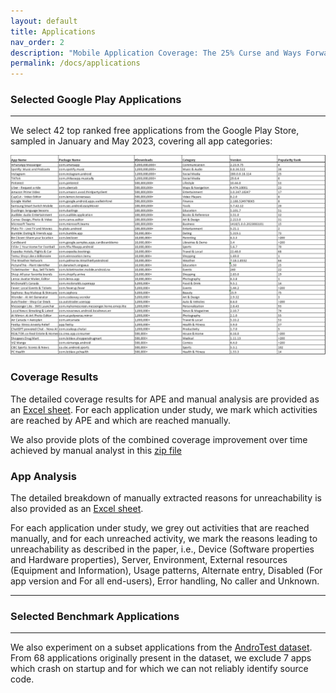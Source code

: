```yaml
---
layout: default
title: Applications
nav_order: 2
description: "Mobile Application Coverage: The 25% Curse and Ways Forward"
permalink: /docs/applications
---
```


### Selected Google Play Applications
---
We select 42 top ranked free applications from the Google Play Store, sampled in January and May 2023, covering all app categories:

![](../assets/images/apps-latest.png)


### Coverage Results

The detailed coverage results for APE and manual analysis are provided as an [Excel sheet](../assets/data/CoverageResults.xlsx). 
For each application under study, we mark which activities are reached by APE and which are reached manually.

We also provide plots of the combined coverage improvement over time achieved by manual analyst in this [zip file](../assets/data/plots.zip)


### App Analysis

The detailed breakdown of manually extracted reasons for unreachability is also provided as an [Excel sheet](../assets/data/ManualAppAnalysis.xlsx). 

For each application under study, we grey out activities that are reached manually, and for each unreached activity, we mark the reasons leading to unreachability as described in the paper, i.e., Device (Software properties and Hardware properties), Server, Environment, External resources (Equipment and Information), Usage patterns, Alternate entry, Disabled (For app version and For all end-users), Error handling, No caller and Unknown.

---

### Selected Benchmark Applications


---
We also experiment on a subset applications from the [AndroTest dataset](http://www.cc.gatech.edu/∼orso/software/androtest). From 68 applications originally present in the dataset, we exclude 7 apps which crash on startup and for which we can not reliably identify source code.
